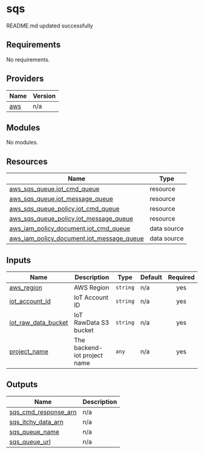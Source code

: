 # sqs

<!-- BEGINNING OF PRE-COMMIT-TERRAFORM DOCS HOOK -->
README.md updated successfully
<!-- END OF PRE-COMMIT-TERRAFORM DOCS HOOK -->

<!-- BEGIN_TF_DOCS -->
## Requirements

No requirements.

## Providers

| Name | Version |
|------|---------|
| <a name="provider_aws"></a> [aws](#provider\_aws) | n/a |

## Modules

No modules.

## Resources

| Name | Type |
|------|------|
| [aws_sqs_queue.iot_cmd_queue](https://registry.terraform.io/providers/hashicorp/aws/latest/docs/resources/sqs_queue) | resource |
| [aws_sqs_queue.iot_message_queue](https://registry.terraform.io/providers/hashicorp/aws/latest/docs/resources/sqs_queue) | resource |
| [aws_sqs_queue_policy.iot_cmd_queue](https://registry.terraform.io/providers/hashicorp/aws/latest/docs/resources/sqs_queue_policy) | resource |
| [aws_sqs_queue_policy.iot_message_queue](https://registry.terraform.io/providers/hashicorp/aws/latest/docs/resources/sqs_queue_policy) | resource |
| [aws_iam_policy_document.iot_cmd_queue](https://registry.terraform.io/providers/hashicorp/aws/latest/docs/data-sources/iam_policy_document) | data source |
| [aws_iam_policy_document.iot_message_queue](https://registry.terraform.io/providers/hashicorp/aws/latest/docs/data-sources/iam_policy_document) | data source |

## Inputs

| Name | Description | Type | Default | Required |
|------|-------------|------|---------|:--------:|
| <a name="input_aws_region"></a> [aws\_region](#input\_aws\_region) | AWS Region | `string` | n/a | yes |
| <a name="input_iot_account_id"></a> [iot\_account\_id](#input\_iot\_account\_id) | IoT Account ID | `string` | n/a | yes |
| <a name="input_iot_raw_data_bucket"></a> [iot\_raw\_data\_bucket](#input\_iot\_raw\_data\_bucket) | IoT RawData S3 bucket | `string` | n/a | yes |
| <a name="input_project_name"></a> [project\_name](#input\_project\_name) | The backend-iot project name | `any` | n/a | yes |

## Outputs

| Name | Description |
|------|-------------|
| <a name="output_sqs_cmd_response_arn"></a> [sqs\_cmd\_response\_arn](#output\_sqs\_cmd\_response\_arn) | n/a |
| <a name="output_sqs_itchy_data_arn"></a> [sqs\_itchy\_data\_arn](#output\_sqs\_itchy\_data\_arn) | n/a |
| <a name="output_sqs_queue_name"></a> [sqs\_queue\_name](#output\_sqs\_queue\_name) | n/a |
| <a name="output_sqs_queue_url"></a> [sqs\_queue\_url](#output\_sqs\_queue\_url) | n/a |
<!-- END_TF_DOCS -->
